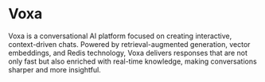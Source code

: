 # Voxa
Voxa is a conversational AI platform focused on creating interactive, context-driven chats. Powered by retrieval-augmented generation, vector embeddings, and Redis technology, Voxa delivers responses that are not only fast but also enriched with real-time knowledge, making conversations sharper and more insightful.
